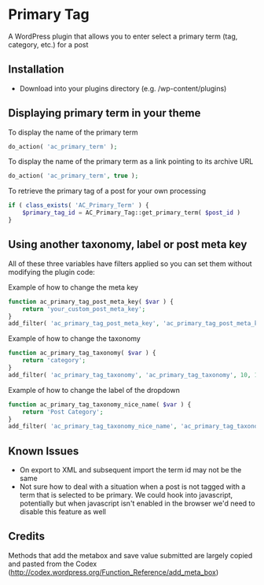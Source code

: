 Primary Tag
=================

A WordPress plugin that allows you to enter select a primary term (tag, category, etc.) for a post

## Installation

* Download into your plugins directory (e.g. /wp-content/plugins)

## Displaying primary term in your theme

To display the name of the primary term

```php
do_action( 'ac_primary_term' );
```

To display the name of the primary term as a link pointing to its archive URL

```php
do_action( 'ac_primary_term', true );
```

To retrieve the primary tag of a post for your own processing

```php
if ( class_exists( 'AC_Primary_Term' ) {
	$primary_tag_id = AC_Primary_Tag::get_primary_term( $post_id )
}
```

## Using another taxonomy, label or post meta key

All of these three variables have filters applied so you can set them without modifying the plugin code:

Example of how to change the meta key

```php
function ac_primary_tag_post_meta_key( $var ) {
	return 'your_custom_post_meta_key';
}
add_filter( 'ac_primary_tag_post_meta_key', 'ac_primary_tag_post_meta_key', 10, 1 );
```

Example of how to change the taxonomy

```php
function ac_primary_tag_taxonomy( $var ) {
	return 'category';
}
add_filter( 'ac_primary_tag_taxonomy', 'ac_primary_tag_taxonomy', 10, 1 );
```

Example of how to change the label of the dropdown

```php
function ac_primary_tag_taxonomy_nice_name( $var ) {
	return 'Post Category';
}
add_filter( 'ac_primary_tag_taxonomy_nice_name', 'ac_primary_tag_taxonomy_nice_name', 10, 1 );
```

## Known Issues

* On export to XML and subsequent import the term id may not be the same
* Not sure how to deal with a situation when a post is not tagged with a term that is selected to be primary. 
We could hook into javascript, potentially but when javascript isn't enabled in the browser we'd need to 
disable this feature as well

## Credits

Methods that add the metabox and save value submitted are largely copied and pasted from the Codex (http://codex.wordpress.org/Function_Reference/add_meta_box)